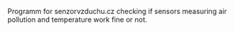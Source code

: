 Programm for senzorvzduchu.cz checking if sensors measuring air pollution and temperature work fine or not.
